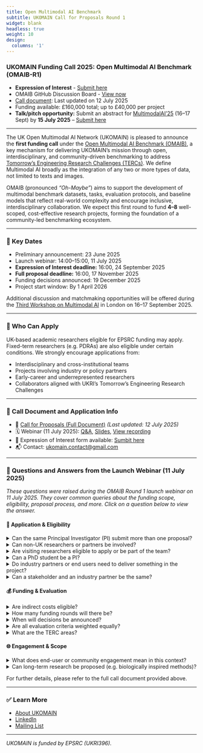 ```yaml
---
title: Open Multimodal AI Benchmark
subtitle: UKOMAIN Call for Proposals Round 1
widget: blank
headless: true
weight: 10
design:
  columns: '1'
---
```



### UKOMAIN Funding Call 2025: Open Multimodal AI Benchmark (OMAIB-R1)

- **Expression of Interest** - [Submit here](https://forms.gle/FC6WdzP3JTdCN6fSA)
- OMAIB GitHub Discussion Board - [View now](https://github.com/multimodalAI/omaib/discussions)
- [Call document](https://docs.google.com/document/d/1T_ZJT6QrcKrfEPgerwI9ZokVyo2xwnuaOEJFmmzoG88/edit?usp=sharing): Last updated on 12 July 2025  
- Funding available: £160,000 total; up to £40,000 per project
- **Talk/pitch opportunity:** Submit an abstract for [MultimodalAI’25](https://multimodalai.github.io/multimodalai25/) (16–17 Sept) by **15 July 2025** – [Submit here](https://forms.gle/82gbPCu5tBkCm8i29)

---

The UK Open Multimodal AI Network (UKOMAIN) is pleased to announce the **first funding call** under the [Open Multimodal AI Benchmark (OMAIB)](https://multimodalai.github.io/omaib/), a key mechanism for delivering UKOMAIN’s mission through open, interdisciplinary, and community-driven benchmarking to address [Tomorrow’s Engineering Research Challenges (TERCs)](https://www.ukri.org/publications/tomorrows-engineering-research-challenges/). We define Multimodal AI broadly as the integration of any two or more types of data, not limited to texts and images.

OMAIB (pronounced *“Oh-Maybe”*) aims to support the development of multimodal benchmark datasets, tasks, evaluation protocols, and baseline models that reflect real-world complexity and encourage inclusive, interdisciplinary collaboration. We expect this first round to fund **4–8** well-scoped, cost-effective research projects, forming the foundation of a community-led benchmarking ecosystem.

---

### 📅 Key Dates

- Preliminary announcement: 23 June 2025  
- Launch webinar: 14:00–15:00, 11 July 2025 
- **Expression of Interest deadline:** 16:00, 24 September 2025  
- **Full proposal deadline:** 16:00, 17 November 2025  
- Funding decisions announced: 19 December 2025  
- Project start window: By 1 April 2026

Additional discussion and matchmaking opportunities will be offered during the [Third Workshop on Multimodal AI](https://multimodalai.github.io/multimodalai25/) in London on 16–17 September 2025.

---

### 📌 Who Can Apply

UK-based academic researchers eligible for EPSRC funding may apply. Fixed-term researchers (e.g. PDRAs) are also eligible under certain conditions. We strongly encourage applications from:

- Interdisciplinary and cross-institutional teams  
- Projects involving industry or policy partners  
- Early-career and underrepresented researchers  
- Collaborators aligned with UKRI’s Tomorrow’s Engineering Research Challenges

---

### 📎 Call Document and Application Info

- 📄 [Call for Proposals (Full Document)](https://docs.google.com/document/d/1T_ZJT6QrcKrfEPgerwI9ZokVyo2xwnuaOEJFmmzoG88/edit?usp=sharing) *(Last updated: 12 July 2025)*
- 🗓️ Webinar (11 July 2025): [Q&A](https://docs.google.com/document/d/1dpI5OrDR7pVRq1F7LKekHdX9Qk6kNGH5/edit?usp=sharing&ouid=101520875600728785368&rtpof=true&sd=true), [Slides](https://multimodalai.github.io/files/OMAIB-LaunchWebinar-11July2025-Slides.pdf), [View recording](https://youtu.be/k0mwWSkJgJ4?si=6ozDwb_t8YuAREgI)
- 📑 Expression of Interest form available: [Sumbit here](https://forms.gle/FC6WdzP3JTdCN6fSA)
- 📬 Contact: [ukomain.contact@gmail.com](mailto:ukomain.contact@gmail.com)

---

### 💬 Questions and Answers from the Launch Webinar (11 July 2025)

_These questions were raised during the OMAIB Round 1 launch webinar on 11 July 2025. They cover common queries about the funding scope, eligibility, proposal process, and more. Click on a question below to view the answer._

#### 📌 Application & Eligibility

<details>
<summary>Can the same Principal Investigator (PI) submit more than one proposal?</summary>
<p>Yes. There is no restriction on the number of proposals a PI may submit.</p>
</details>

<details>
<summary>Can non-UK researchers or partners be involved?</summary>
<p>Yes. International collaborators, including researchers and industry partners, are welcome to participate. However, only UK-based applicants (PIs and Co-Is) and institutions are eligible to receive funding under this call.</p>
</details>

<details>
<summary>Are visiting researchers eligible to apply or be part of the team?</summary>
<p>PI or Co-I roles must meet EPSRC eligibility rules (see the call document). Visiting researchers who want to be a PI or Co-I must seek clarification and support from their line manager and institution (typically research office or equivalent).</p>
</details>

<details>
<summary>Can a PhD student be a PI?</summary>
<p>PIs must meet EPSRC eligibility. Full-time PhD students cannot be PIs. Please refer to the EPSRC eligibility guidance in the call document for further details. For part-time PhD students, it depends on their employment status and institutional policies. However, they are welcome to contribute to the project as team members, either in partially funded (part-time) or unfunded roles.</p>
</details>

<details>
<summary>Do industry partners or end users need to deliver something in the project?</summary>
<p>They do not necessarily need to deliver something directly, but should be actively engaged and contribute meaningfully to the project. This could include providing data, resources, expertise, feedback, validation, or other technical input. Their involvement should enhance the project’s relevance and impact.</p>
</details>

<details>
<summary>Can a stakeholder and an industry partner be the same?</summary>
<p>Industry partners are one type of stakeholder. Stakeholders can include any other relevant parties, such as policy makers, NGOs, or community groups. </p>
</details>

#### 💰 Funding & Evaluation

<details>
<summary>Are indirect costs eligible?</summary>
<p>Yes, indirect costs are eligible. Please refer to the call document for details on eligible costs.</p>
</details>

<details>
<summary>How many funding rounds will there be?</summary>
<p>Three rounds are planned during 2025–2027. This first round (OMAIB-R1) is the only one currently open for proposals. We plan to announce the second round (OMAIB-R2) in early 2026.</p>
</details>

<details>
<summary>When will decisions be announced?</summary>
<p>Final decisions for Round 1 will be made by 19 December 2025.</p>
</details>

<details>
<summary>Are all evaluation criteria weighted equally?</summary>
<p>No. The essential requirements outlined for EOI screening must be satisfied. Full proposals will then be assessed against a broader set of qualitative criteria listed in the call document. These are not numerically weighted but considered holistically in shortlisting and final decisions.</p>
</details>

<details>
<summary>What are the TERC areas?</summary>
<p>The eight TERC challenge domains are: Space, Transportation Systems, Materials, Health and Wellbeing, Robotics and AI, Responsible Engineering, Nature-based Engineering, and Global Engineering Solutions. Please refer to the <a href="https://www.ukri.org/publications/tomorrows-engineering-research-challenges/">Tomorrow’s Engineering Research Challenges</a> document for more details.</p>
</details>

#### 🌐 Engagement & Scope

<details>
<summary>What does end-user or community engagement mean in this context?</summary>
<p>It means engaging with the wider multimodal AI community, including researchers, practitioners, end users, and other stakeholders to shape your project and its outputs for maximum impact. This can involve sharing your work openly (e.g. on GitHub), engaging with the community through open discussions, and ensuring your project addresses real-world needs and challenges that are relevant and meaningful to them.</p>
</details>

<details>
<summary>Can long-term research be proposed (e.g. biologically inspired methods)?</summary>
<p>Yes, as long as it aligns with the call’s goals and demonstrates clear relevance to real-world applications. All proposals will be assessed based on the criteria outlined in the call document, including their potential impact and feasibility within the funding period.</p>
</details>

For further details, please refer to the full call document provided above.

---

### ✅ Learn More

- [About UKOMAIN](https://multimodalai.github.io/)  
- [LinkedIn](https://www.linkedin.com/company/ukomain)  
- [Mailing List](https://groups.google.com/a/sheffield.ac.uk/g/multimodal-ai-community-group)

---

*UKOMAIN is funded by EPSRC (UKRI396).*


